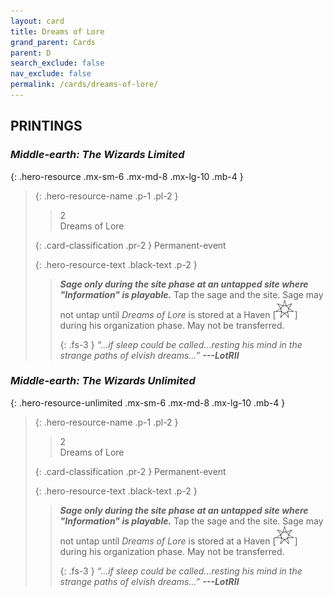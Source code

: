 ```yaml
---
layout: card
title: Dreams of Lore
grand_parent: Cards
parent: D
search_exclude: false
nav_exclude: false
permalink: /cards/dreams-of-lore/
---
```


## PRINTINGS


### _Middle-earth: The Wizards Limited_

{: .hero-resource .mx-sm-6 .mx-md-8 .mx-lg-10 .mb-4 }
> {: .hero-resource-name .p-1 .pl-2 }
> > <div class="card-mp">2</div>
> > <div class="card-name">Dreams of Lore</div>
>
> {: .card-classification .pr-2 }
> Permanent-event
>
> {: .hero-resource-text .black-text .p-2 }
> > ***Sage only during the site phase at an untapped site where "Information" is playable.*** Tap the sage and the site. Sage may not untap until _Dreams of Lore_ is stored at a Haven <nobr>[<img src="/assets/images/free-haven.svg">]</nobr> during his organization phase. May not be transferred. 
> > 
> > {: .fs-3 } 
> > _“...if sleep could be called...resting his mind in the strange paths of elvish dreams...”_ ***---&#65279;LotRII*** 
> 

### _Middle-earth: The Wizards Unlimited_

{: .hero-resource-unlimited .mx-sm-6 .mx-md-8 .mx-lg-10 .mb-4 }
> {: .hero-resource-name .p-1 .pl-2 }
> > <div class="card-mp">2</div>
> > <div class="card-name">Dreams of Lore</div>
>
> {: .card-classification .pr-2 }
> Permanent-event
>
> {: .hero-resource-text .black-text .p-2 }
> > ***Sage only during the site phase at an untapped site where "Information" is playable.*** Tap the sage and the site. Sage may not untap until _Dreams of Lore_ is stored at a Haven <nobr>[<img src="/assets/images/free-haven.svg">]</nobr> during his organization phase. May not be transferred. 
> > 
> > {: .fs-3 } 
> > _“...if sleep could be called...resting his mind in the strange paths of elvish dreams...”_ ***---&#65279;LotRII*** 
> 
